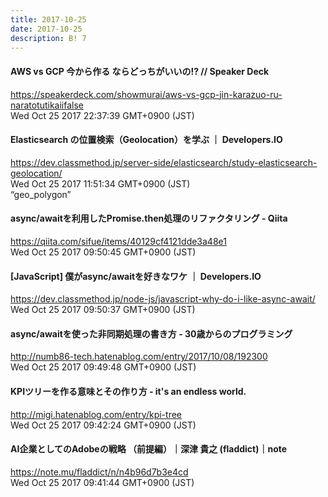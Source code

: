 ```yaml
---
title: 2017-10-25
date: 2017-10-25
description: B! 7
---
```


#### AWS vs GCP 今から作る ならどっちがいいの!? // Speaker Deck
https://speakerdeck.com/showmurai/aws-vs-gcp-jin-karazuo-ru-naratotutikaiifalse<br>
Wed Oct 25 2017 22:37:39 GMT+0900 (JST)<br>


#### Elasticsearch の位置検索（Geolocation）を学ぶ ｜ Developers.IO
https://dev.classmethod.jp/server-side/elasticsearch/study-elasticsearch-geolocation/<br>
Wed Oct 25 2017 11:51:34 GMT+0900 (JST)<br>
“geo_polygon”


#### async/awaitを利用したPromise.then処理のリファクタリング - Qiita
https://qiita.com/sifue/items/40129cf4121dde3a48e1<br>
Wed Oct 25 2017 09:50:45 GMT+0900 (JST)<br>


#### [JavaScript] 僕がasync/awaitを好きなワケ ｜ Developers.IO
https://dev.classmethod.jp/node-js/javascript-why-do-i-like-async-await/<br>
Wed Oct 25 2017 09:50:37 GMT+0900 (JST)<br>


#### async/awaitを使った非同期処理の書き方 - 30歳からのプログラミング
http://numb86-tech.hatenablog.com/entry/2017/10/08/192300<br>
Wed Oct 25 2017 09:49:48 GMT+0900 (JST)<br>


#### KPIツリーを作る意味とその作り方 - it's an endless world.
http://migi.hatenablog.com/entry/kpi-tree<br>
Wed Oct 25 2017 09:42:24 GMT+0900 (JST)<br>


#### AI企業としてのAdobeの戦略 （前提編）｜深津 貴之 (fladdict)｜note
https://note.mu/fladdict/n/n4b96d7b3e4cd<br>
Wed Oct 25 2017 09:41:44 GMT+0900 (JST)<br>


